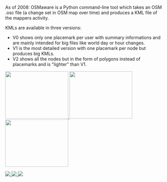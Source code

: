 As of 2008: OSMaware is a Python command-line tool  which takes an OSM .osc file (a change set in OSM map over time) and produces a KML file of the mappers activity.

KMLs are available in three versions: 
* V0 shows only one placemark per user with summary informations and are mainly intended for big files like world day or hour changes.
* V1 is the most detailed version with one placemark per node but produces big KMLs.
* V2 shows all the nodes but in the form of polygons instead of placemarks and is "lighter" than V1.

<a href="http://farm3.static.flickr.com/2291/2486256508_c2ca194763_m.jpg"><img  src="http://farm3.static.flickr.com/2291/2486256508_c2ca194763_m.jpg" width="200" height="150">  </a>
<a href="http://farm3.static.flickr.com/2253/2460169592_b9532d4cc8_m.jpg"><img src="http://farm3.static.flickr.com/2253/2460169592_b9532d4cc8_m.jpg" width="200" height="150">  </a>
<a href="http://farm4.static.flickr.com/3288/2493493984_77cd3ba75b_m.jpg"><img src="http://farm4.static.flickr.com/3288/2493493984_77cd3ba75b_m.jpg" width="200" height="150">  </a>

<a href="http://farm4.static.flickr.com/3082/2475990682_6f3398ff9e_m.jpg" width="200" height="150"><img src="http://farm4.static.flickr.com/3082/2475990682_6f3398ff9e_m.jpg">  </a>
<a href="http://farm3.static.flickr.com/2162/2475990354_73d978eeb9_m.jpg" width="200" height="150"><img src="http://farm3.static.flickr.com/2162/2475990354_73d978eeb9_m.jpg">  </a>
<a href="http://farm4.static.flickr.com/3074/2509007109_de174267ca_m.jpg" width="200" height="150"><img src="http://farm4.static.flickr.com/3074/2509007109_de174267ca_m.jpg">  </a>










